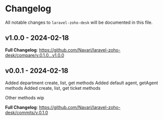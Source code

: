 # Changelog

All notable changes to `laravel-zoho-desk` will be documented in this file.

## v1.0.0 - 2024-02-18

**Full Changelog**: https://github.com/Navari/laravel-zoho-desk/compare/v.0.1.0...v1.0.0

## v0.0.1 - 2024-02-18

Added department create, list, get methods
Added default agent, getAgent methods
Added create, list, get ticket methods

Other methods wip

**Full Changelog**: https://github.com/Navari/laravel-zoho-desk/commits/v.0.1.0
